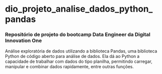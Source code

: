# dio_projeto_analise_dados_python_pandas

### Repositório de projeto do bootcamp Data Engineer da Digital Innovation One

Análise exploratória de dados utilizando a biblioteca Pandas, uma biblioteca Python de código aberto para análise de dados. Ela dá ao Python a capacidade de trabalhar com dados do tipo planilha, permitindo carregar, manipular e combinar dados rapidamente, entre outras funções.
